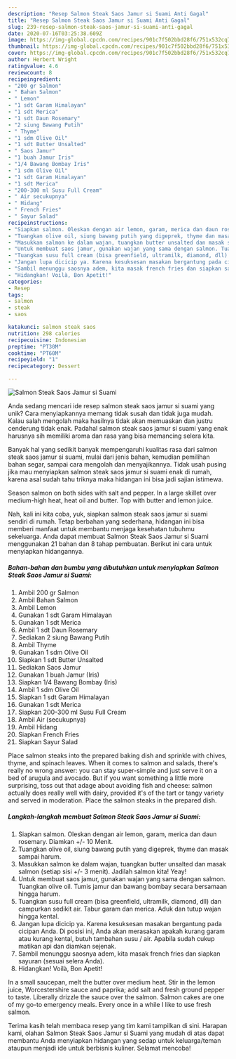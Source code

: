 ```yaml
---
description: "Resep Salmon Steak Saos Jamur si Suami Anti Gagal"
title: "Resep Salmon Steak Saos Jamur si Suami Anti Gagal"
slug: 239-resep-salmon-steak-saos-jamur-si-suami-anti-gagal
date: 2020-07-16T03:25:38.609Z
image: https://img-global.cpcdn.com/recipes/901c7f502bbd28f6/751x532cq70/salmon-steak-saos-jamur-si-suami-foto-resep-utama.jpg
thumbnail: https://img-global.cpcdn.com/recipes/901c7f502bbd28f6/751x532cq70/salmon-steak-saos-jamur-si-suami-foto-resep-utama.jpg
cover: https://img-global.cpcdn.com/recipes/901c7f502bbd28f6/751x532cq70/salmon-steak-saos-jamur-si-suami-foto-resep-utama.jpg
author: Herbert Wright
ratingvalue: 4.6
reviewcount: 8
recipeingredient:
- "200 gr Salmon"
- " Bahan Salmon"
- " Lemon"
- "1 sdt Garam Himalayan"
- "1 sdt Merica"
- "1 sdt Daun Rosemary"
- "2 siung Bawang Putih"
- " Thyme"
- "1 sdm Olive Oil"
- "1 sdt Butter Unsalted"
- " Saos Jamur"
- "1 buah Jamur Iris"
- "1/4 Bawang Bombay Iris"
- "1 sdm Olive Oil"
- "1 sdt Garam Himalayan"
- "1 sdt Merica"
- "200-300 ml Susu Full Cream"
- " Air secukupnya"
- " Hidang"
- " French Fries"
- " Sayur Salad"
recipeinstructions:
- "Siapkan salmon. Oleskan dengan air lemon, garam, merica dan daun rosemary. Diamkan +/- 10 Menit."
- "Tuangkan olive oil, siung bawang putih yang digeprek, thyme dan masak sampai harum."
- "Masukkan salmon ke dalam wajan, tuangkan butter unsalted dan masak salmon (setiap sisi +/- 3 menit). Jadilah salmon kita! Yeay!"
- "Untuk membuat saos jamur, gunakan wajan yang sama dengan salmon. Tuangkan olive oil. Tumis jamur dan bawang bombay secara bersamaan hingga harum."
- "Tuangkan susu full cream (bisa greenfield, ultramilk, diamond, dll) dan campurkan sedikit air. Tabur garam dan merica. Aduk dan tutup wajan hingga kental."
- "Jangan lupa dicicip ya. Karena kesuksesan masakan bergantung pada cicipan Anda. Di posisi ini, Anda akan merasakan apakah kurang garam atau kurang kental, butuh tambahan susu / air. Apabila sudah cukup matikan api dan diamkan sejenak."
- "Sambil menunggu saosnya adem, kita masak french fries dan siapkan sayuran (sesuai selera Anda)."
- "Hidangkan! Voilà, Bon Apetit!"
categories:
- Resep
tags:
- salmon
- steak
- saos

katakunci: salmon steak saos 
nutrition: 298 calories
recipecuisine: Indonesian
preptime: "PT30M"
cooktime: "PT60M"
recipeyield: "1"
recipecategory: Dessert

---
```



![Salmon Steak Saos Jamur si Suami](https://img-global.cpcdn.com/recipes/901c7f502bbd28f6/751x532cq70/salmon-steak-saos-jamur-si-suami-foto-resep-utama.jpg)

Anda sedang mencari ide resep salmon steak saos jamur si suami yang unik? Cara menyiapkannya memang tidak susah dan tidak juga mudah. Kalau salah mengolah maka hasilnya tidak akan memuaskan dan justru cenderung tidak enak. Padahal salmon steak saos jamur si suami yang enak harusnya sih memiliki aroma dan rasa yang bisa memancing selera kita.

Banyak hal yang sedikit banyak mempengaruhi kualitas rasa dari salmon steak saos jamur si suami, mulai dari jenis bahan, kemudian pemilihan bahan segar, sampai cara mengolah dan menyajikannya. Tidak usah pusing jika mau menyiapkan salmon steak saos jamur si suami enak di rumah, karena asal sudah tahu triknya maka hidangan ini bisa jadi sajian istimewa.

Season salmon on both sides with salt and pepper. In a large skillet over medium-high heat, heat oil and butter. Top with butter and lemon juice.


Nah, kali ini kita coba, yuk, siapkan salmon steak saos jamur si suami sendiri di rumah. Tetap berbahan yang sederhana, hidangan ini bisa memberi manfaat untuk membantu menjaga kesehatan tubuhmu sekeluarga. Anda dapat membuat Salmon Steak Saos Jamur si Suami menggunakan 21 bahan dan 8 tahap pembuatan. Berikut ini cara untuk menyiapkan hidangannya.

<!--inarticleads1-->

##### Bahan-bahan dan bumbu yang dibutuhkan untuk menyiapkan Salmon Steak Saos Jamur si Suami:

1. Ambil 200 gr Salmon
1. Ambil  Bahan Salmon
1. Ambil  Lemon
1. Gunakan 1 sdt Garam Himalayan
1. Gunakan 1 sdt Merica
1. Ambil 1 sdt Daun Rosemary
1. Sediakan 2 siung Bawang Putih
1. Ambil  Thyme
1. Gunakan 1 sdm Olive Oil
1. Siapkan 1 sdt Butter Unsalted
1. Sediakan  Saos Jamur
1. Gunakan 1 buah Jamur (Iris)
1. Siapkan 1/4 Bawang Bombay (Iris)
1. Ambil 1 sdm Olive Oil
1. Siapkan 1 sdt Garam Himalayan
1. Gunakan 1 sdt Merica
1. Siapkan 200-300 ml Susu Full Cream
1. Ambil  Air (secukupnya)
1. Ambil  Hidang
1. Siapkan  French Fries
1. Siapkan  Sayur Salad


Place salmon steaks into the prepared baking dish and sprinkle with chives, thyme, and spinach leaves. When it comes to salmon and salads, there&#39;s really no wrong answer: you can stay super-simple and just serve it on a bed of arugula and avocado. But if you want something a little more surprising, toss out that adage about avoiding fish and cheese: salmon actually does really well with dairy, provided it&#39;s of the tart or tangy variety and served in moderation. Place the salmon steaks in the prepared dish. 

<!--inarticleads2-->

##### Langkah-langkah membuat Salmon Steak Saos Jamur si Suami:

1. Siapkan salmon. Oleskan dengan air lemon, garam, merica dan daun rosemary. Diamkan +/- 10 Menit.
1. Tuangkan olive oil, siung bawang putih yang digeprek, thyme dan masak sampai harum.
1. Masukkan salmon ke dalam wajan, tuangkan butter unsalted dan masak salmon (setiap sisi +/- 3 menit). Jadilah salmon kita! Yeay!
1. Untuk membuat saos jamur, gunakan wajan yang sama dengan salmon. Tuangkan olive oil. Tumis jamur dan bawang bombay secara bersamaan hingga harum.
1. Tuangkan susu full cream (bisa greenfield, ultramilk, diamond, dll) dan campurkan sedikit air. Tabur garam dan merica. Aduk dan tutup wajan hingga kental.
1. Jangan lupa dicicip ya. Karena kesuksesan masakan bergantung pada cicipan Anda. Di posisi ini, Anda akan merasakan apakah kurang garam atau kurang kental, butuh tambahan susu / air. Apabila sudah cukup matikan api dan diamkan sejenak.
1. Sambil menunggu saosnya adem, kita masak french fries dan siapkan sayuran (sesuai selera Anda).
1. Hidangkan! Voilà, Bon Apetit!


In a small saucepan, melt the butter over medium heat. Stir in the lemon juice, Worcestershire sauce and paprika; add salt and fresh ground pepper to taste. Liberally drizzle the sauce over the salmon. Salmon cakes are one of my go-to emergency meals. Every once in a while I like to use fresh salmon. 

Terima kasih telah membaca resep yang tim kami tampilkan di sini. Harapan kami, olahan Salmon Steak Saos Jamur si Suami yang mudah di atas dapat membantu Anda menyiapkan hidangan yang sedap untuk keluarga/teman ataupun menjadi ide untuk berbisnis kuliner. Selamat mencoba!
